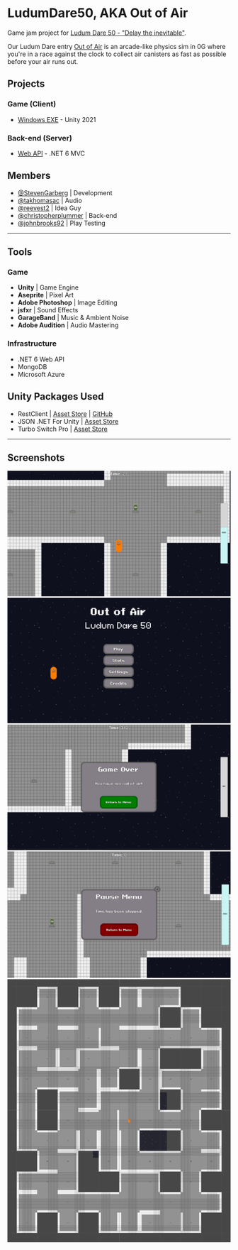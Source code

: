 # LudumDare50, AKA Out of Air
Game jam project for [Ludum Dare 50 - "Delay the inevitable"](https://ldjam.com/events/ludum-dare/50).

Our Ludum Dare entry [Out of Air](https://ldjam.com/events/ludum-dare/50/out-of-air) is an arcade-like physics sim in 0G where you're in a race against the clock to collect air canisters as fast as possible before your air runs out.

## Projects
### Game (Client)
- [Windows EXE](https://drive.google.com/file/d/1aPa5SiZWS540hAZUSkQZBmefuCHQtVun/view) - Unity 2021

### Back-end (Server)
- [Web API](https://ludumdare50.azurewebsites.net/) - .NET 6 MVC

## Members
- [@StevenGarberg](https://github.com/StevenGarberg) | Development
- [@takhomasac](https://github.com/takhomasac) | Audio
- [@reevest2](https://github.com/reevest2) | Idea Guy
- [@christopherplummer](https://github.com/christopherplummer) | Back-end
- [@johnbrooks92](https://github.com/johnbrooks92) | Play Testing

---

## Tools
### Game
- **Unity** | Game Engine
- **Aseprite** | Pixel Art
- **Adobe Photoshop** | Image Editing
- **jsfxr** | Sound Effects
- **GarageBand** | Music & Ambient Noise
- **Adobe Audition** | Audio Mastering
### Infrastructure
- .NET 6 Web API
- MongoDB
- Microsoft Azure

## Unity Packages Used
- RestClient | [Asset Store](https://assetstore.unity.com/packages/tools/network/rest-client-for-unity-102501) | [GitHub](https://github.com/proyecto26/RestClient)
- JSON .NET For Unity | [Asset Store](https://assetstore.unity.com/packages/tools/input-management/json-net-for-unity-11347)
- Turbo Switch Pro | [Asset Store](https://assetstore.unity.com/packages/tools/utilities/turbo-switch-pro-60040)

---

## Screenshots
![image](/Documentation/Images/space/gameplay.png)
![image](/Documentation/Images/space/main-menu.png)
![image](/Documentation/Images/space/game-over.png)
![image](/Documentation/Images/space/pause-menu.png)
![image](/Documentation/Images/space/map.png)
